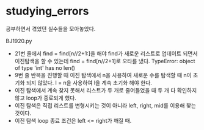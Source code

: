 # studying_errors
공부하면서 겪었던 실수들을 모아놓았다.

BJ1920.py
- 21번 줄에서 find = find[n//2+1:]을 해야 find가 새로운 리스트로 업데이트 되면서 이진탐색을 할 수 있는데 find = find[n//2+1]로 오타를 냈다. TypeError: object of type 'int' has no len()
- 9번 줄 반복을 진행할 때 이진 탐색에서 n을 사용하여 새로운 수를 탐색할 때 n이 초기화 되지 않았다. l = n을 사용하여 l을 계속 초기화 해야 한다.
- 이진 탐색에서 계속 찾지 못해서 리스트가 두 개로 줄어들었을 때 두 개 다 확인하지 않고 loop가 종료되게 했다.
- 이진 탐색은 직접 리스트를 변형시키는 것이 아니라 left, right, mid를 이용해 찾는 것이다.
- 이진 탐색 loop 종료 조건은 left <= right가 깨질 때.
